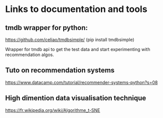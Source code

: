 # Links to documentation and tools

## tmdb wrapper for python:
https://github.com/celiao/tmdbsimple/
(pip install tmdbsimple)

Wrapper for tmdb api to get the test data and
start experimenting with recommendation algos.

## Tuto on recommendation systems
https://www.datacamp.com/tutorial/recommender-systems-python?s=08
 
## High dimention data visualisation technique
https://fr.wikipedia.org/wiki/Algorithme_t-SNE
